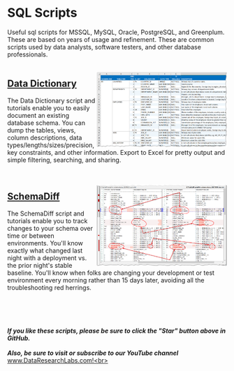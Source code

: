 # SQL Scripts
Useful sql scripts for MSSQL, MySQL, Oracle, PostgreSQL, and Greenplum.  These are based on years of usage and refinement.  These are common scripts used by data analysts, software testers, and other database professionals.<br>
<br>


<img align="right" src="https://github.com/DataResearchLabs/sql_scripts/blob/main/img/02_data_dictionary_in_xl.png" width="300px">


## [Data Dictionary](https://github.com/DataResearchLabs/sql_scripts/blob/main/data_dictionary_scripts.md)
The Data Dictionary script and tutorials enable you to easily document an existing database schema.  You can dump the tables, views, column descriptions, data types/lengths/sizes/precision, key constraints, and other information.  Export to Excel for pretty output and simple filtering, searching, and sharing.<br>
<br>
<br>


<img align="right" src="https://github.com/DataResearchLabs/sql_scripts/blob/main/img/01_schemadiff_side_by_side.png" width="300px">


## [SchemaDiff](https://github.com/DataResearchLabs/sql_scripts/blob/main/schemadiff_scripts.md)
The SchemaDiff script and tutorials enable you to track changes to your schema over time or between environments.  You'll know exactly what changed last night with a deployment vs. the prior night's stable baseline.  You'll know when folks are changing your development or test environment every morning rather than 15 days later, avoiding all the troubleshooting red herrings.<br>
<br>
<br>
<br>
<br>


***If you like these scripts, please be sure to click the "Star" button above in GitHub.*** <br>
<br>
***Also, be sure to visit or subscribe to our YouTube channel*** www.DataResearchLabs.com!<br>
<br>
<br>
